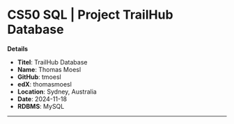 # CS50 SQL | Project TrailHub Database

**Details**
- **Titel**: TrailHub Database
- **Name**: Thomas Moesl
- **GitHub**: tmoesl
- **edX**: thomasmoesl
- **Location**: Sydney, Australia
- **Date**: 2024-11-18
- **RDBMS**: MySQL

---
